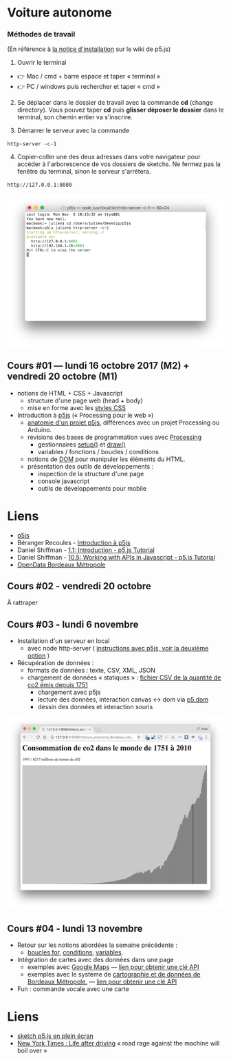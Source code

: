 Voiture autonome
===============================================

### Méthodes de travail

(En référence à [la notice d'installation](https://github.com/processing/p5.js/wiki/Local-server) sur le wiki de p5.js)

1. Ouvrir le terminal
 - :point_right: Mac /  cmd + barre espace et taper « terminal »
 - :point_right: PC /  windows puis rechercher et taper « cmd »

2. Se déplacer dans le dossier de travail avec la commande **cd** (change directory). Vous pouvez taper **cd** puis **glisser déposer le dossier** dans le terminal, son chemin entier va s'inscrire. 

3. Démarrer le serveur avec la commande 
```
http-server -c-1
```

4. Copier-coller une des deux adresses dans votre navigateur pour accéder à l'arborescence de vos dossiers de sketchs. Ne fermez pas la fenêtre du terminal, sinon le serveur s'arrêtera.
```
http://127.0.0.1:8080
```

![terminal avec les commandes cd et http-server](cours03/img/terminal.png)


## Cours #01 — lundi 16 octobre 2017 (M2) + vendredi 20 octobre (M1)

* notions de HTML + CSS + Javascript
  * structure d'une page web (head + body)
  * mise en forme avec les [styles CSS](https://www.w3schools.com/html/html_css.asp)
* Introduction à [p5js](https://p5js.org/) (« Processing pour le web »)
  * [anatomie d'un projet p5js](https://p5js.org/get-started/), différences avec un projet Processing ou Arduino.
  * révisions des bases de programmation vues avec [Processing](https://processing.org/)
     * gestionnaires [setup()](https://p5js.org/reference/#/p5/setup) et [draw()](https://p5js.org/reference/#/p5/draw)
     * variables / fonctions / boucles / conditions
  * notions de [DOM](https://fr.wikipedia.org/wiki/Document_Object_Model) pour manipuler les éléments du HTML.
  * présentation des outils de développements : 
    * inspection de la structure d'une page
    * console javascript
    * outils de développements pour mobile

# Liens
* [p5js](https://p5js.org/)
* Béranger Recoules - [Introduction à p5js](https://b2renger.github.io/Introduction_p5js/)
* Daniel Shiffman - [1.1: Introduction - p5.js Tutorial](https://www.youtube.com/watch?v=8j0UDiN7my4)
* Daniel Shiffman - [10.5: Working with APIs in Javascript - p5.js Tutorial](https://www.youtube.com/watch?v=ecT42O6I_WI)
* [OpenData Bordeaux Métropole](https://data.bordeaux-metropole.fr/)

## Cours #02 - vendredi 20 octobre
À rattraper

## Cours #03 - lundi 6 novembre
* Installation d'un serveur en local 
  * avec node http-server ( [instructions avec p5js, voir la deuxième option](https://github.com/processing/p5.js/wiki/Local-server) )
* Récupération de données : 
  * formats de données : texte, CSV, XML, JSON
  * chargement de données « statiques » : [fichier CSV de la quantité de co2 émis depuis 1751](https://datahub.io/core/co2-fossil-global)
    * chargement avec p5js
    * lecture des données, interaction canvas <-> dom via [p5.dom](https://p5js.org/reference/#/libraries/p5.dom)
    * dessin des données et interaction souris
    
![Capture d'écran du sketch cours03/04-data-csv-co2-load-draw-interactive](cours03/04-data-csv-co2-load-draw-interactive/img/04-data-csv-co2-load-draw-interactive_capture.jpg)

## Cours #04 - lundi 13 novembre
* Retour sur les notions abordées la semaine précédente : 
  * [boucles for](https://www.youtube.com/watch?v=cnRD9o6odjk), [conditions](https://www.youtube.com/watch?v=r2S7j54I68c), [variables](https://www.youtube.com/watch?v=Bn_B3T_Vbxs).
* Intégration de cartes avec des données dans une page 
  * exemples avec [Google Maps](https://developers.google.com/maps/?hl=fr) — [lien pour obtenir une clé API](https://developers.google.com/maps/documentation/javascript/get-api-key?hl=Fr)
  * exemples avec le système de [cartographie et de données de Bordeaux Métropole.](https://data.bordeaux-metropole.fr/apicub) — [lien pour obtenir une clé API](https://data.bordeaux-metropole.fr/key.php)
* Fun : commande vocale avec une carte 

# Liens
* [sketch p5.js en plein écran](http://gildasp.fr/exp/P5js-fullscreen/)
* [New York Times : Life after driving](https://www.nytimes.com/interactive/2017/11/08/magazine/tech-design-future-autonomous-car-20-percent-sex-death-liability.html) « road rage against the machine will boil over »

